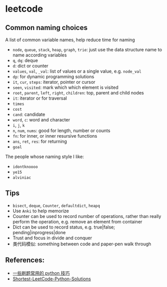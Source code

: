 # leetcode

## Common naming choices

A list of common variable names, help reduce time for naming

- `node`, `queue`, `stack`, `heap`, `graph`, `trie`: just use the data structure name to name according variables
- `q`, `dq`: deque
- `d`: dict or counter
- `values`, `val`, `_val`: list of values or a single value, e.g. `node_val`
- `dp`: for dynamic programming solutions
- `it`, `cur`, `steps`: iterator, pointer or cursor
- `seen`, `visited`: mark which which element is visited
- `root`, `parent`, `left`, `right`, `children`: top, parent and child nodes
- `it`: iterator or for traversal
- `times`
- `cost`
- `cand`: candidate
- `word`, `c`: word and character
- `i`, `j`, `k`
- `n`, `num`, `nums`: good for length, number or counts
- `fn`: for inner, or inner resursive functions
- `ans`, `ret`, `res`: for returning
- `goal`

The people whose naming style I like:

- `idontknoooo`
- `ye15`
- `alviniac`

## Tips

- `bisect`, `deque`, `Counter`, `defaultdict`, `heapq`
- Use `Anki` to help memorize
- Counter can be used to record number of operations, rather than really perform the operation, e.g. remove an element from container
- Dict can be used to record status, e.g. true|false; pending|inprogress|done
- Trust and focus in divide and conquer
- 类代码模似: something between code and paper-pen walk through

## References:

- [一些刷题常用的 python 技巧](https://zhuanlan.zhihu.com/p/78543243)
- [Shortest-LeetCode-Python-Solutions](https://github.com/cy69855522/Shortest-LeetCode-Python-Solutions)

